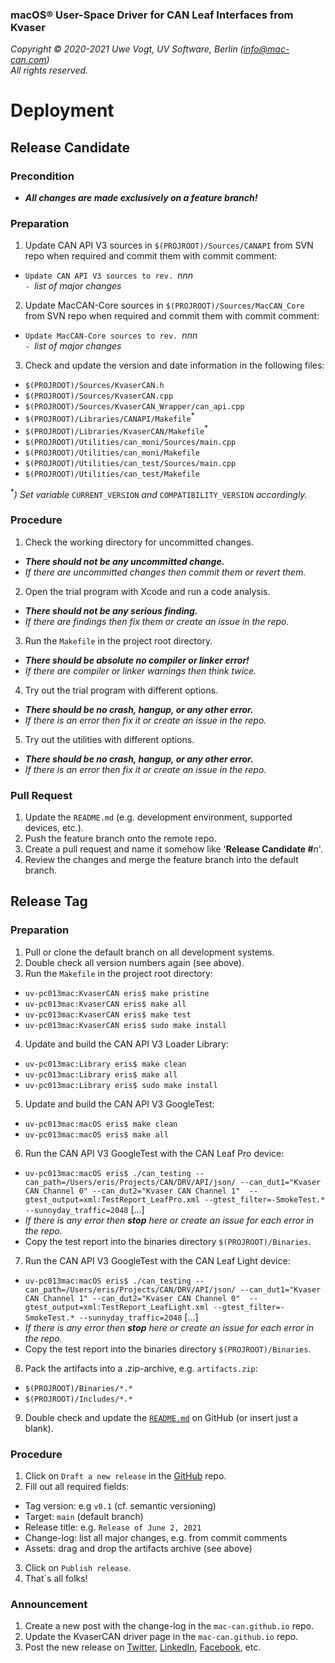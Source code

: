 ### macOS&reg; User-Space Driver for CAN Leaf Interfaces from Kvaser

_Copyright &copy; 2020-2021  Uwe Vogt, UV Software, Berlin (info@mac-can.com)_ \
_All rights reserved._

# Deployment

## Release Candidate

### Precondition

- **_All changes are made exclusively on a feature branch!_**

### Preparation

1. Update CAN API V3 sources in `$(PROJROOT)/Sources/CANAPI` from SVN repo
   when required and commit them with commit comment:
  - `Update CAN API V3 sources to rev. `_nnn_ \
    `- `_list of major changes_
2. Update MacCAN-Core sources in `$(PROJROOT)/Sources/MacCAN_Core` from SVN repo
   when required and commit them with commit comment:
  - `Update MacCAN-Core sources to rev. `_nnn_ \
    `- `_list of major changes_
3. Check and update the version and date information in the following files:
  - `$(PROJROOT)/Sources/KvaserCAN.h`
  - `$(PROJROOT)/Sources/KvaserCAN.cpp`
  - `$(PROJROOT)/Sources/KvaserCAN_Wrapper/can_api.cpp`
  - `$(PROJROOT)/Libraries/CANAPI/Makefile`<sup>*</sup>
  - `$(PROJROOT)/Libraries/KvaserCAN/Makefile`<sup>*</sup>
  - `$(PROJROOT)/Utilities/can_moni/Sources/main.cpp`
  - `$(PROJROOT)/Utilities/can_moni/Makefile`
  - `$(PROJROOT)/Utilities/can_test/Sources/main.cpp`
  - `$(PROJROOT)/Utilities/can_test/Makefile`

  <sup>*</sup>_) Set variable_ `CURRENT_VERSION` _and_ `COMPATIBILITY_VERSION` _accordingly._

### Procedure

1. Check the working directory for uncommitted changes.
  - _**There should not be any uncommitted change.**_
  - _If there are uncommitted changes then commit them or revert them._
2. Open the trial program with Xcode and run a code analysis.
  - _**There should not be any serious finding.**_
  - _If there are findings then fix them or create an issue in the repo._
3. Run the `Makefile` in the project root directory.
  - _**There should be absolute no compiler or linker error!**_
  - _If there are compiler or linker warnings then think twice._
4. Try out the trial program with different options.
  - _**There should be no crash, hangup, or any other error.**_
  - _If there is an error then fix it or create an issue in the repo._
5. Try out the utilities with different options.
  - _**There should be no crash, hangup, or any other error.**_
  - _If there is an error then fix it or create an issue in the repo._

### Pull Request

1. Update the `README.md` (e.g. development environment, supported devices, etc.).
2. Push the feature branch onto the remote repo.
3. Create a pull request and name it somehow like '**Release Candidate #**_n_'.
4. Review the changes and merge the feature branch into the default branch.

## Release Tag

### Preparation

1. Pull or clone the default branch on all development systems.
2. Double check all version numbers again (see above).
3. Run the `Makefile` in the project root directory:
  - `uv-pc013mac:KvaserCAN eris$ make pristine`
  - `uv-pc013mac:KvaserCAN eris$ make all`
  - `uv-pc013mac:KvaserCAN eris$ make test`
  - `uv-pc013mac:KvaserCAN eris$ sudo make install`
4. Update and build the CAN API V3 Loader Library:
  - `uv-pc013mac:Library eris$ make clean`
  - `uv-pc013mac:Library eris$ make all`
  - `uv-pc013mac:Library eris$ sudo make install`
5. Update and build the CAN API V3 GoogleTest:
  - `uv-pc013mac:macOS eris$ make clean`
  - `uv-pc013mac:macOS eris$ make all`
6. Run the CAN API V3 GoogleTest with the CAN Leaf Pro device:
  - `uv-pc013mac:macOS eris$ ./can_testing --can_path=/Users/eris/Projects/CAN/DRV/API/json/ --can_dut1="Kvaser CAN Channel 0" --can_dut2="Kvaser CAN Channel 1"  --gtest_output=xml:TestReport_LeafPro.xml --gtest_filter=-SmokeTest.* --sunnyday_traffic=2048` [...]
  - _If there is any error then **stop** here or create an issue for each error in the repo._
  - Copy the test report into the binaries directory `$(PROJROOT)/Binaries`.
7. Run the CAN API V3 GoogleTest with the CAN Leaf Light device:
  - `uv-pc013mac:macOS eris$ ./can_testing --can_path=/Users/eris/Projects/CAN/DRV/API/json/ --can_dut1="Kvaser CAN Channel 1" --can_dut2="Kvaser CAN Channel 0"  --gtest_output=xml:TestReport_LeafLight.xml --gtest_filter=-SmokeTest.* --sunnyday_traffic=2048` [...]
  - _If there is any error then **stop** here or create an issue for each error in the repo._
  - Copy the test report into the binaries directory `$(PROJROOT)/Binaries`.
8. Pack the artifacts into a .zip-archive, e.g. `artifacts.zip`:
  - `$(PROJROOT)/Binaries/*.*`
  - `$(PROJROOT)/Includes/*.*`
9. Double check and update the [`README.md`](https://github.com/mac-can/MacCAN-KvaserCAN/blob/main/README.md) on GitHub (or insert just a blank).

### Procedure

1. Click on `Draft a new release` in the [GitHub](https://github.com/mac-can/MacCAN-KvaserCAN) repo.
2. Fill out all required fields:
  - Tag version: e.g `v0.1` (cf. semantic versioning)
  - Target: `main` (default branch)
  - Release title: e.g. `Release of June 2, 2021`
  - Change-log: list all major changes, e.g. from commit comments
  - Assets: drag and drop the artifacts archive (see above)
3. Click on `Publish release`.
4. That´s all folks!

### Announcement

1. Create a new post with the change-log in the `mac-can.github.io` repo.
2. Update the KvaserCAN driver page in the `mac-can.github.io` repo.
3. Post the new release on
[Twitter](https://twitter.com/uv_software),
[LinkedIn](https://linkedin.com/in/uwe-vogt-software),
[Facebook](https://facebook.com/uvsoftware.berlin),
etc.
